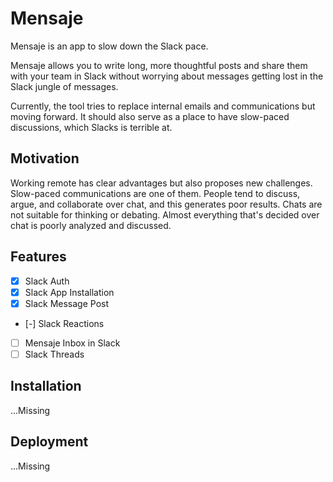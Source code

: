 # Mensaje

Mensaje is an app to slow down the Slack pace.

Mensaje allows you to write long, more thoughtful posts and share them with your team in Slack without worrying about messages getting lost in the Slack jungle of messages.

Currently, the tool tries to replace internal emails and communications but moving forward. It should also serve as a place to have slow-paced discussions, which Slacks is terrible at.

## Motivation

Working remote has clear advantages but also proposes new challenges. Slow-paced communications are one of them. People tend to discuss, argue, and collaborate over chat, and this generates poor results. Chats are not suitable for thinking or debating. Almost everything that's decided over chat is poorly analyzed and discussed.

## Features

- [x] Slack Auth
- [x] Slack App Installation
- [x] Slack Message Post
- [-] Slack Reactions
- [ ] Mensaje Inbox in Slack
- [ ] Slack Threads

## Installation

...Missing

## Deployment

...Missing
